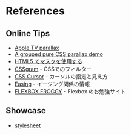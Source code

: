 # References

## Online Tips

- [Apple TV parallax](http://designmodo.com/apple-tv-effect/)
- [A grouped pure CSS parallax demo](http://keithclark.co.uk/articles/pure-css-parallax-websites/demo3/)
- [HTML5 でマスクを使用する](https://support.google.com/richmedia/answer/6286751?hl=ja)
- [CSSgram](https://github.com/una/CSSgram) - CSSでのフィルター
- [CSS Cursor](http://css-cursor.techstream.org/) - カーソルの指定と見え方
- [Easing](http://robertpenner.com/easing/) - イージング関係の情報
- [FLEXBOX FROGGY](http://flexboxfroggy.com/) - Flexbox のお勉強サイト


## Showcase

- [stylesheet](https://stylesheets.co/)

